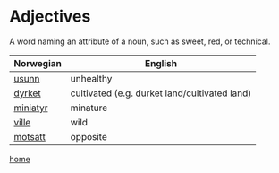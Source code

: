# Adjectives

A word naming an attribute of a noun, such as sweet, red, or technical.

| Norwegian | English |
| --- | --- |
| [usunn](https://www.ordnett.no/search?language=no&phrase=usunn) | unhealthy |
| [dyrket](https://www.ordnett.no/search?language=no&phrase=dyrket) | cultivated (e.g. durket land/cultivated land) |
| [miniatyr](https://www.ordnett.no/search?language=no&phrase=miniatyr) | minature |
| [ville](https://www.ordnett.no/search?language=no&phrase=ville) | wild |
| [motsatt](https://www.ordnett.no/search?language=no&phrase=motsatt) | opposite |


[home](index.html)
